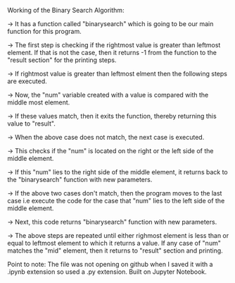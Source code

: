 Working of the Binary Search Algorithm:

-> It has a function called "binarysearch" which is going to be our main function for this program. 

-> The first step is checking if the rightmost value is greater than leftmost element. If that is not the case, then it returns -1 from the function to the "result section" for      the printing steps. 

-> If rightmost value is greater than leftmost elment then the following steps are executed. 

-> Now, the "num" variable created with a value is compared with the middle most element. 

-> If these values match, then it exits the function, thereby returning this value to "result". 

-> When the above case does not match, the next case is executed. 

-> This checks if the "num" is located on the right or the left side of the middle element.

-> If this "num" lies to the right side of the middle element, it returns back to the "binarysearch" function with new parameters. 

-> If the above two cases don't match, then the program moves to the last case i.e execute the code for the case that "num" lies to the left side of the middle element. 

-> Next, this code returns "binarysearch" function with new parameters. 

-> The above steps are repeated until either righmost element is less than or equal to leftmost element to which it returns a value. If any case of "num" matches the "mid"            element, then it returns to "result" section and printing.

Point to note: The file was not opening on github when I saved it with a .ipynb extension so used a .py extension. Built on Jupyter Notebook.

